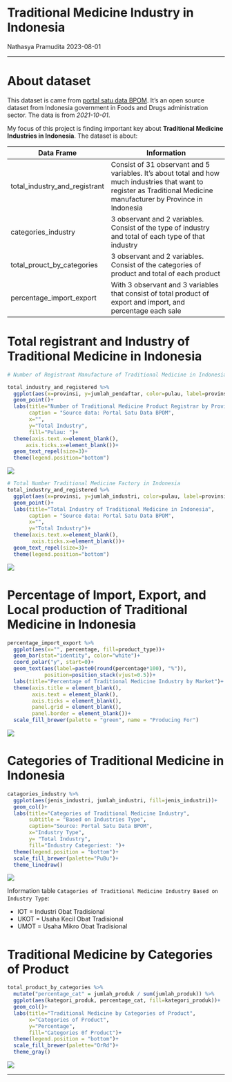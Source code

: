 Traditional Medicine Industry in Indonesia
================
Nathasya Pramudita
2023-08-01

------------------------------------------------------------------------

# About dataset

This dataset is came from [portal satu data
BPOM](https://satudata.pom.go.id/datasets). It’s an open source dataset
from Indonesia government in Foods and Drugs administration sector. The
data is from *2021-10-01*.

My focus of this project is finding important key about **Traditional
Medicine Industries in Indonesia**. The dataset is about:

| Data Frame                    | Information                                                                                                                                                           |
|-------------------------------|-----------------------------------------------------------------------------------------------------------------------------------------------------------------------|
| total_industry_and_registrant | Consist of 31 observant and 5 variables. It’s about total and how much industries that want to register as Traditional Medicine manufacturer by Province in Indonesia |
| categories_industry           | 3 observant and 2 variables. Consist of the type of industry and total of each type of that industry                                                                  |
| total_prouct_by_categories    | 3 observant and 2 variables. Consist of the categories of product and total of each product                                                                           |
| percentage_import_export      | With 3 observant and 3 variables that consist of total product of export and import, and percentage each sale                                                         |

# Total registrant and Industry of Traditional Medicine in Indonesia

``` r
# Number of Registrant Manufacture of Traditional Medicine in Indonesia

total_industry_and_registered %>%
  ggplot(aes(x=provinsi, y=jumlah_pendaftar, color=pulau, label=provinsi))+
  geom_point()+
  labs(title="Number of Traditional Medicine Product Registrar by Province",
       caption = "Source data: Portal Satu Data BPOM",
       x="",
       y="Total Industry",
       fill="Pulau: ")+
  theme(axis.text.x=element_blank(),
      axis.ticks.x=element_blank())+
  geom_text_repel(size=3)+
  theme(legend.position="bottom")
```

![](traditional_meds_files/figure-gfm/Number%20of%20Registrant%20Manufacture-1.png)<!-- -->

``` r
# Total Number Traditional Medicine Factory in Indonesia
total_industry_and_registered %>%
  ggplot(aes(x=provinsi, y=jumlah_industri, color=pulau, label=provinsi))+
  geom_point()+
  labs(title="Total Industry of Traditional Medicine in Indonesia",
       caption = "Source data: Portal Satu Data BPOM",
       x="",
       y="Total Industry")+
  theme(axis.text.x=element_blank(),
        axis.ticks.x=element_blank())+
  geom_text_repel(size=3)+
  theme(legend.position="bottom")
```

![](traditional_meds_files/figure-gfm/total_manufacture_operational-1.png)<!-- -->

# Percentage of Import, Export, and Local production of Traditional Medicine in Indonesia

``` r
percentage_import_export %>%
  ggplot(aes(x="", percentage, fill=product_type))+
  geom_bar(stat="identity", color="white")+
  coord_polar("y", start=0)+
  geom_text(aes(label=paste0(round(percentage*100), "%")),
            position=position_stack(vjust=0.5))+
  labs(title="Percentage of Traditional Medicine Industry by Market")+
  theme(axis.title = element_blank(),
        axis.text = element_blank(),
        axis.ticks = element_blank(),
        panel.grid = element_blank(),
        panel.border = element_blank())+
  scale_fill_brewer(palette = "green", name = "Producing For")
```

![](traditional_meds_files/figure-gfm/pie%20chart%20for%20percentage_import_export-1.png)<!-- -->

# Categories of Traditional Medicine in Indonesia

``` r
catagories_industry %>%
  ggplot(aes(jenis_industri, jumlah_industri, fill=jenis_industri))+
  geom_col()+
  labs(title="Categories of Traditional Medicine Industry",
       subtitle = "Based on Industries Type",
       caption="Source: Portal Satu Data BPOM",
       x="Industry Type",
       y= "Total Industry",
       fill="Industry Categoriest: ")+
  theme(legend.position = "bottom")+
  scale_fill_brewer(palette="PuBu")+
  theme_linedraw()
```

![](traditional_meds_files/figure-gfm/pie%20chart%20for%20categories_industry-1.png)<!-- -->

Information table
`Catagories of Traditional Medicine Industry Based on Industry Type`:

- IOT = Industri Obat Tradisional
- UKOT = Usaha Kecil Obat Tradisional
- UMOT = Usaha Mikro Obat Tradisional

# Traditional Medicine by Categories of Product

``` r
total_product_by_categories %>%
  mutate("percentage_cat" = jumlah_produk / sum(jumlah_produk)) %>%
  ggplot(aes(kategori_produk, percentage_cat, fill=kategori_produk))+
  geom_col()+
  labs(title="Traditional Medicine by Categories of Product",
       x="Categories of Product",
       y="Percentage",
       fill="Categories 0f Product")+
  theme(legend.position = "bottom")+
  scale_fill_brewer(palette="OrRd")+
  theme_gray()
```

![](traditional_meds_files/figure-gfm/Categories_of_product-1.png)<!-- -->

------------------------------------------------------------------------
